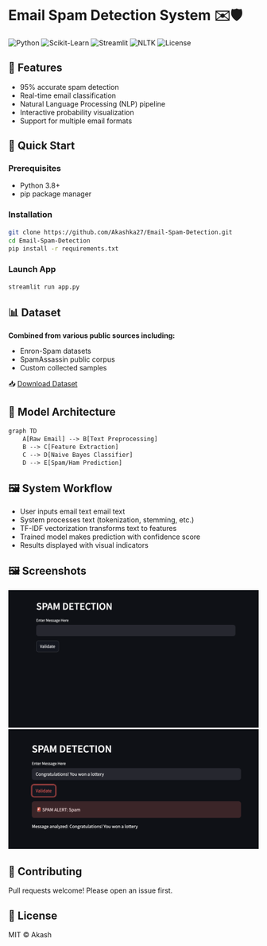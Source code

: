 # Email Spam Detection System ✉️🛡️

![Python](https://img.shields.io/badge/Python-3.8%2B-blue)
![Scikit-Learn](https://img.shields.io/badge/ScikitLearn-1.0+-orange)
![Streamlit](https://img.shields.io/badge/Streamlit-1.12+-red)
![NLTK](https://img.shields.io/badge/NLTK-3.7-yellow)
![License](https://img.shields.io/badge/License-MIT-green)

## 🌟 Features
- 95% accurate spam detection
- Real-time email classification
- Natural Language Processing (NLP) pipeline
- Interactive probability visualization
- Support for multiple email formats

## 🚀 Quick Start
### Prerequisites
- Python 3.8+
- pip package manager

### Installation
```bash
git clone https://github.com/Akashka27/Email-Spam-Detection.git
cd Email-Spam-Detection
pip install -r requirements.txt
```
### Launch App
```bash
streamlit run app.py
```

## 📊 Dataset

**Combined from various public sources including:**
- Enron-Spam datasets
- SpamAssassin public corpus
- Custom collected samples

📥 [Download Dataset](data/spam.csv)

## 🧠 Model Architecture
```mermaid
graph TD
    A[Raw Email] --> B[Text Preprocessing]
    B --> C[Feature Extraction]
    C --> D[Naive Bayes Classifier]
    D --> E[Spam/Ham Prediction]
```
## 🖼️ System Workflow

- User inputs email text email text
- System processes text (tokenization, stemming, etc.)
- TF-IDF vectorization transforms text to features
- Trained model makes prediction with confidence score
- Results displayed with visual indicators



## 🖼️ Screenshots
![App Screenshot](images/input_screen.png)
![App Screenshot](images/result_screen.pmg.png)

## 🤝 Contributing
Pull requests welcome! Please open an issue first.

## 📜 License
MIT © Akash 
